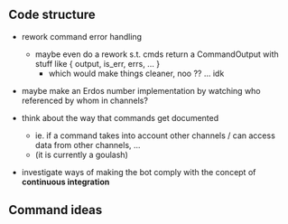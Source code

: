 ## Code structure

- rework command error handling
    - maybe even do a rework s.t. cmds return a CommandOutput with stuff like { output, is_err, errs, ... }
        - which would make things cleaner, noo ?? ... idk

- maybe make an Erdos number implementation by watching who referenced by whom in channels?

- think about the way that commands get documented
    - ie. if a command takes into account other channels / can access data from other channels, ... 
    - (it is currently a goulash)

- investigate ways of making the bot comply with the concept of **continuous integration**

## Command ideas
